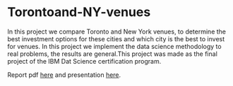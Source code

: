 # Torontoand-NY-venues
In this project we compare Toronto and New York venues, 
to determine the best investment options for these cities and which city is the best to invest for venues.
In this project we implement the data science methodology to real problems, the results are general.This project was made as the final project of the IBM Dat Science certification program.

Report pdf  <a href="https://www.miguelmath.com/pdfs/NY-To.pdf">here</a> and presentation <a href="https://www.miguelmath.com/presn/pres-NY-To.pdf">here</a>.

